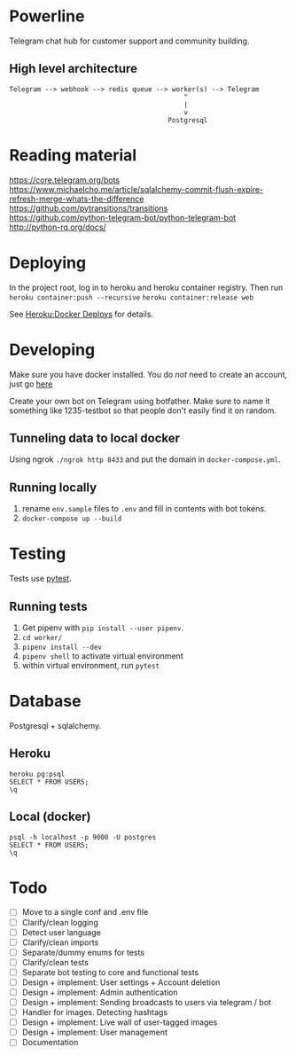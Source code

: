 # Powerline
Telegram chat hub for customer support and community building.

## High level architecture
```
Telegram --> webhook --> redis queue --> worker(s) --> Telegram
                                            ^
                                            |
                                            v
                                        Postgresql
```


# Reading material
https://core.telegram.org/bots  
https://www.michaelcho.me/article/sqlalchemy-commit-flush-expire-refresh-merge-whats-the-difference https://github.com/pytransitions/transitions  
https://github.com/python-telegram-bot/python-telegram-bot  
http://python-rq.org/docs/


# Deploying
In the project root, log in to heroku and heroku container registry. Then run
`heroku container:push --recursive`
`heroku container:release web`

See [Heroku:Docker Deploys](https://devcenter.heroku.com/articles/container-registry-and-runtime) for details.

# Developing
Make sure you have docker installed. You do *not* need to create an account, just go [here](https://download.docker.com/mac/edge/Docker.dmg)

Create your own bot on Telegram using botfather. Make sure to name it something like 1235-testbot so that people don't easily find it on random.

## Tunneling data to local docker
Using ngrok `./ngrok http 8433` and put the domain in `docker-compose.yml`.

## Running locally
1. rename `env.sample` files to `.env` and fill in contents with bot tokens.
2. `docker-compose up --build`


# Testing
Tests use [pytest](https://docs.pytest.org/en/latest/contents.html).

## Running tests
1. Get pipenv with `pip install --user pipenv`.
2. `cd worker/`
3. `pipenv install --dev`
4. `pipenv shell` to activate virtual environment
5. within virtual environment, run `pytest`

# Database
Postgresql + sqlalchemy.

## Heroku
```
heroku pg:psql
SELECT * FROM USERS;
\q
```

## Local (docker)
```
psql -h localhost -p 9000 -U postgres
SELECT * FROM USERS;
\q
```

# Todo
- [ ] Move to a single conf and .env file
- [ ] Clarify/clean logging
- [ ] Detect user language
- [ ] Clarify/clean imports
- [ ] Separate/dummy enums for tests
- [ ] Clarify/clean tests
- [ ] Separate bot testing to core and functional tests
- [ ] Design + implement: User settings + Account deletion
- [ ] Design + implement: Admin authentication
- [ ] Design + implement: Sending broadcasts to users via telegram / bot
- [ ] Handler for images. Detecting hashtags
- [ ] Design + implement: Live wall of user-tagged images
- [ ] Design + implement: User management
- [ ] Documentation
